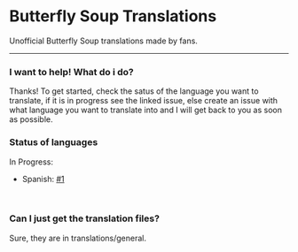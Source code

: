 # Butterfly Soup Translations
Unofficial Butterfly Soup translations made by fans.

---

### I want to help! What do i do?
Thanks!
To get started, check the satus of the language you want to translate, if it is in progress see the linked issue, else create an issue with what language you want to translate into and I will get back to you as soon as possible.


### Status of languages
In Progress:
* Spanish: [#1](https://github.com/hackerncoder/butterfly-soup_translations/issues/1)

&nbsp;

### Can I just get the translation files?
Sure, they are in translations/general.
